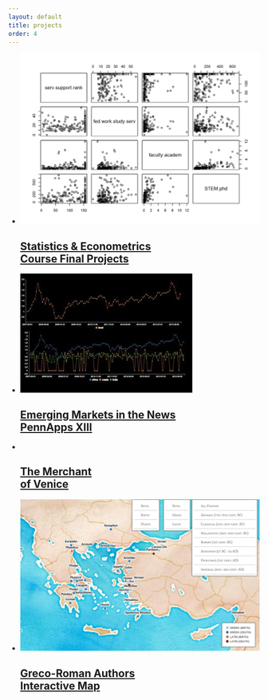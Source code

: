 ```yaml
---
layout: default
title: projects
order: 4
---
```


<ul class="project-list">
<li><div><a href="stat-final-projects">
  <img src="/images/table.png" alt="" />
  <h2 class="project-caption"><span>Statistics & Econometrics<span class="spacer"></span><br/><span class="spacer"></span>Course Final Projects</span></h2>
</a></div></li>
<li><div><a href="http://devpost.com/software/emerging-markets-in-the-news-2006-2016">
  <img src="/images/pennapps.png" alt="" />
  <h2 class="project-caption"><span>Emerging Markets in the News<span class="spacer"></span><br/><span class="spacer"></span>PennApps XIII</span></h2>
</a></div></li>
<li><div><a href="merchant-overview.pdf">
  <img src="/images/merchant.jpg" alt="" />
  <h2 class="project-caption"><span>The Merchant<span class="spacer"></span><br/><span class="spacer"></span>of Venice</span></h2>
</a></div></li>
<li><div><a href="greco-roman-authors">
  <img src="/images/greco-roman.png" alt="" />
  <h2 class="project-caption"><span>Greco-Roman Authors<span class="spacer"></span><br/><span class="spacer"></span>Interactive Map</span></h2>
</a></div></li>
</ul>
